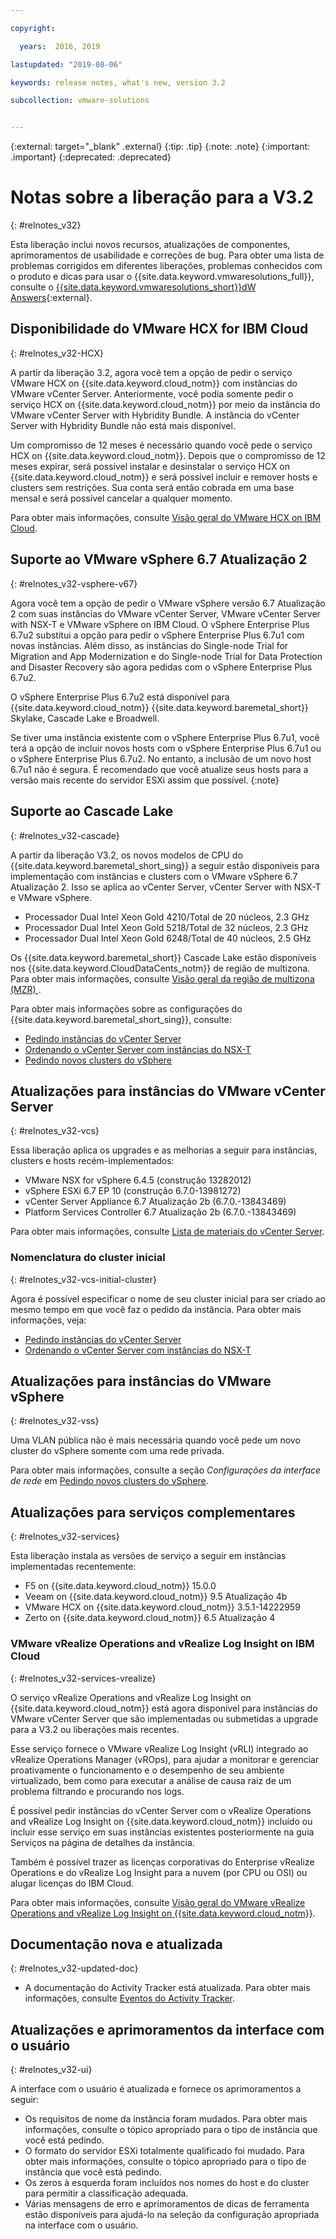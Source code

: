 ```yaml
---

copyright:

  years:  2016, 2019

lastupdated: "2019-08-06"

keywords: release notes, what's new, version 3.2

subcollection: vmware-solutions


---
```


{:external: target="_blank" .external}
{:tip: .tip}
{:note: .note}
{:important: .important}
{:deprecated: .deprecated}

# Notas sobre a liberação para a V3.2
{: #relnotes_v32}

Esta liberação inclui novos recursos, atualizações de componentes, aprimoramentos de usabilidade e correções de bug. Para obter uma lista de problemas corrigidos em diferentes liberações, problemas conhecidos com o produto e dicas para usar o {{site.data.keyword.vmwaresolutions_full}}, consulte o [{{site.data.keyword.vmwaresolutions_short}}dW Answers](https://developer.ibm.com/answers/topics/cloudvmw/){:external}.

## Disponibilidade do VMware HCX for IBM Cloud
{: #relnotes_v32-HCX}

A partir da liberação 3.2, agora você tem a opção de pedir o serviço VMware HCX on {{site.data.keyword.cloud_notm}} com instâncias do VMware vCenter Server. Anteriormente, você podia somente pedir o serviço HCX on {{site.data.keyword.cloud_notm}} por meio da instância do VMware vCenter Server with Hybridity Bundle. A instância do vCenter Server with Hybridity Bundle não está mais disponível.

Um compromisso de 12 meses é necessário quando você pede o serviço HCX on {{site.data.keyword.cloud_notm}}. Depois que o compromisso de 12 meses expirar, será possível instalar e desinstalar o serviço HCX on {{site.data.keyword.cloud_notm}} e será possível incluir e remover hosts e clusters sem restrições. Sua conta será então cobrada em uma base mensal e será possível cancelar a qualquer momento.

Para obter mais informações, consulte [Visão geral do VMware HCX on IBM Cloud](/docs/services/vmwaresolutions?topic=vmware-solutions-hcx_considerations).

## Suporte ao VMware vSphere 6.7 Atualização 2
{: #relnotes_v32-vsphere-v67}

Agora você tem a opção de pedir o VMware vSphere versão 6.7 Atualização 2 com suas instâncias do VMware vCenter Server, VMware vCenter Server with NSX-T e VMware vSphere on IBM Cloud. O vSphere Enterprise Plus 6.7u2 substitui a opção para pedir o vSphere Enterprise Plus 6.7u1 com novas instâncias. Além disso, as instâncias do Single-node Trial for Migration and App Modernization e do Single-node Trial for Data Protection and Disaster Recovery são agora pedidas com o vSphere Enterprise Plus 6.7u2.

O vSphere Enterprise Plus 6.7u2 está disponível para {{site.data.keyword.cloud_notm}} {{site.data.keyword.baremetal_short}} Skylake, Cascade Lake e Broadwell.

Se tiver uma instância existente com o vSphere Enterprise Plus 6.7u1, você terá a opção de incluir novos hosts com o vSphere Enterprise Plus 6.7u1 ou o vSphere Enterprise Plus 6.7u2. No entanto, a inclusão de um novo host 6.7u1 não é segura. É recomendado que você atualize seus hosts para a versão mais recente do servidor ESXi assim que possível.
{:note}

## Suporte ao Cascade Lake
{: #relnotes_v32-cascade}

A partir da liberação V3.2, os novos modelos de CPU do {{site.data.keyword.baremetal_short_sing}} a seguir estão disponíveis para implementação com instâncias e clusters com o VMware vSphere 6.7 Atualização 2. Isso se aplica ao vCenter Server, vCenter Server with NSX-T e VMware vSphere.

* Processador Dual Intel Xeon Gold 4210/Total de 20 núcleos, 2.3 GHz
* Processador Dual Intel Xeon Gold 5218/Total de 32 núcleos, 2.3 GHz
* Processador Dual Intel Xeon Gold 6248/Total de 40 núcleos, 2.5 GHz

Os {{site.data.keyword.baremetal_short}} Cascade Lake estão disponíveis nos
{{site.data.keyword.CloudDataCents_notm}} de região de multizona. Para obter mais informações, consulte [Visão geral da região de multizona (MZR)
](/docs/infrastructure/loadbalancer-service?topic=loadbalancer-service-multi-zone-region-mzr-overview).

Para obter mais informações sobre as configurações do {{site.data.keyword.baremetal_short_sing}}, consulte:

* [Pedindo instâncias do vCenter Server](/docs/services/vmwaresolutions?topic=vmware-solutions-vc_orderinginstance#vc_orderinginstance-cascade)
* [Ordenando o vCenter Server com instâncias do NSX-T](/docs/services/vmwaresolutions?topic=vmware-solutions-vc_nsx-t_orderinginstance#vc_nsx-t_orderinginstance-cascade)
* [Pedindo novos clusters do vSphere](/docs/services/vmwaresolutions?topic=vmware-solutions-vs_orderinginstances#vs_orderinginstance-cascade)

## Atualizações para instâncias do VMware vCenter Server
{: #relnotes_v32-vcs}

Essa liberação aplica os upgrades e as melhorias a seguir para instâncias, clusters e hosts recém-implementados:

* VMware NSX for vSphere 6.4.5 (construção 13282012)
* vSphere ESXi 6.7 EP 10 (construção 6.7.0-13981272)
* vCenter Server Appliance 6.7 Atualização 2b (6.7.0.-13843469)
* Platform Services Controller 6.7 Atualização 2b (6.7.0.-13843469)

Para obter mais informações, consulte [Lista de materiais do vCenter Server](/docs/services/vmwaresolutions/vcenter?topic=vmware-solutions-vc_bom).

### Nomenclatura do cluster inicial
{: #relnotes_v32-vcs-initial-cluster}

Agora é possível especificar o nome de seu cluster inicial para ser criado ao mesmo tempo em que você faz o pedido da instância. Para obter mais informações, veja:

* [Pedindo instâncias do vCenter Server](/docs/services/vmwaresolutions?topic=vmware-solutions-vc_orderinginstance)
* [Ordenando o vCenter Server com instâncias do NSX-T](/docs/services/vmwaresolutions?topic=vmware-solutions-vc_nsx-t_orderinginstance)

## Atualizações para instâncias do VMware vSphere
{: #relnotes_v32-vss}

Uma VLAN pública não é mais necessária quando você pede um novo cluster do vSphere somente com uma rede privada.

Para obter mais informações, consulte a seção *Configurações da interface de rede* em [Pedindo novos clusters do vSphere](/docs/services/vmwaresolutions?topic=vmware-solutions-vs_orderinginstances#vs_orderinginstances-network-interface-settings).

## Atualizações para serviços complementares
{: #relnotes_v32-services}

Esta liberação instala as versões de serviço a seguir em instâncias implementadas recentemente:

* F5 on {{site.data.keyword.cloud_notm}} 15.0.0
* Veeam on {{site.data.keyword.cloud_notm}} 9.5 Atualização 4b
* VMware HCX on {{site.data.keyword.cloud_notm}} 3.5.1-14222959
* Zerto on {{site.data.keyword.cloud_notm}} 6.5 Atualização 4

### VMware vRealize Operations and vRealize Log Insight on IBM Cloud
{: #relnotes_v32-services-vrealize}

O serviço vRealize Operations and vRealize Log Insight on {{site.data.keyword.cloud_notm}} está agora disponível para instâncias do VMware vCenter Server que são implementadas ou submetidas a upgrade para a V3.2 ou liberações mais recentes.

Esse serviço fornece o VMware vRealize Log Insight (vRLI) integrado ao vRealize Operations Manager (vROps), para ajudar a monitorar e gerenciar proativamente o funcionamento e o desempenho de seu ambiente virtualizado, bem como para executar a análise de causa raiz de um problema filtrando e procurando nos logs.

É possível pedir instâncias do vCenter Server com o vRealize Operations and vRealize Log Insight on {{site.data.keyword.cloud_notm}} incluído ou incluir esse serviço em suas instâncias existentes posteriormente na guia Serviços na página de detalhes da instância.

Também é possível trazer as licenças corporativas do Enterprise vRealize Operations e do vRealize Log Insight para a nuvem (por CPU ou OSI) ou alugar licenças do IBM Cloud.

Para obter mais informações, consulte [Visão geral do VMware vRealize Operations and vRealize Log Insight on {{site.data.keyword.cloud_notm}}](/docs/services/vmwaresolutions/vcenter?topic=vmware-solutions-vrops_overview).

## Documentação nova e atualizada
{: #relnotes_v32-updated-doc}

* A documentação do Activity Tracker está atualizada. Para obter mais informações, consulte [Eventos do Activity Tracker](/docs/services/vmwaresolutions?topic=vmware-solutions-at-events).

## Atualizações e aprimoramentos da interface com o usuário
{: #relnotes_v32-ui}

A interface com o usuário é atualizada e fornece os aprimoramentos a seguir:

* Os requisitos de nome da instância foram mudados. Para obter mais informações, consulte o tópico apropriado para o tipo de instância que você está pedindo.
* O formato do servidor ESXi totalmente qualificado foi mudado. Para obter mais informações, consulte o tópico apropriado para o tipo de instância que você está pedindo.
* Os zeros à esquerda foram incluídos nos nomes do host e do cluster para permitir a classificação adequada.
* Várias mensagens de erro e aprimoramentos de dicas de ferramenta estão disponíveis para ajudá-lo na seleção da configuração apropriada na interface com o usuário.
